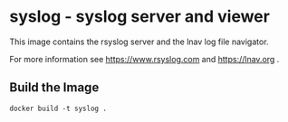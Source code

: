 # syslog - syslog server and viewer

This image contains the rsyslog server and the lnav log file navigator.

For more information see https://www.rsyslog.com and https://lnav.org .


## Build the Image

```
docker build -t syslog .
```
